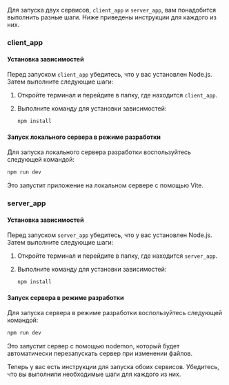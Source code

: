 Для запуска двух сервисов, `client_app` и `server_app`, вам понадобится выполнить разные шаги. Ниже приведены инструкции для каждого из них.

### client_app

#### Установка зависимостей
Перед запуском `client_app` убедитесь, что у вас установлен Node.js. Затем выполните следующие шаги:

1. Откройте терминал и перейдите в папку, где находится `client_app`.
2. Выполните команду для установки зависимостей:

   ```bash
   npm install
   ```

#### Запуск локального сервера в режиме разработки

Для запуска локального сервера разработки воспользуйтесь следующей командой:

```bash
npm run dev
```

Это запустит приложение на локальном сервере с помощью Vite.


### server_app

#### Установка зависимостей
Перед запуском `server_app` убедитесь, что у вас установлен Node.js. Затем выполните следующие шаги:

1. Откройте терминал и перейдите в папку, где находится `server_app`.
2. Выполните команду для установки зависимостей:

   ```bash
   npm install
   ```

#### Запуск сервера в режиме разработки

Для запуска сервера в режиме разработки воспользуйтесь следующей командой:

```bash
npm run dev
```

Это запустит сервер с помощью nodemon, который будет автоматически перезапускать сервер при изменении файлов.

Теперь у вас есть инструкции для запуска обоих сервисов. Убедитесь, что вы выполнили необходимые шаги для каждого из них.
